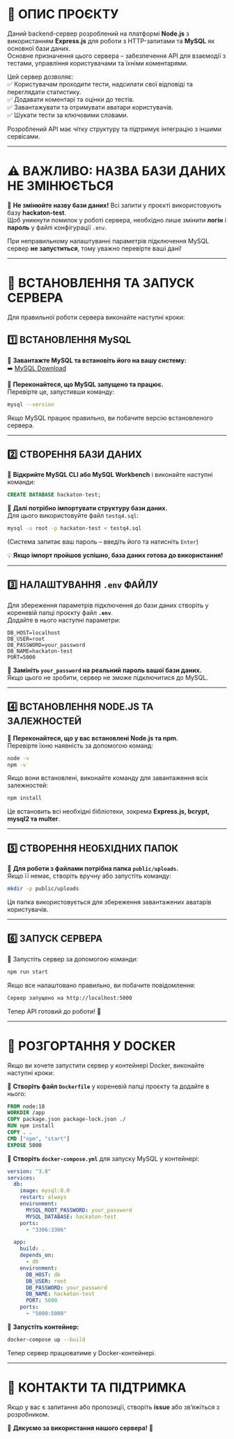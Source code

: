 # 📌 ОПИС ПРОЄКТУ  

Даний backend-сервер розроблений на платформі **Node.js** з використанням **Express.js** для роботи з HTTP-запитами та **MySQL** як основної бази даних.  
Основне призначення цього сервера – забезпечення API для взаємодії з тестами, управління користувачами та їхніми коментарями.  

Цей сервер дозволяє:  
✅ Користувачам проходити тести, надсилати свої відповіді та переглядати статистику.  
✅ Додавати коментарі та оцінки до тестів.  
✅ Завантажувати та отримувати аватари користувачів.  
✅ Шукати тести за ключовими словами.  

Розроблений API має чітку структуру та підтримує інтеграцію з іншими сервісами.  

---

# ⚠️ ВАЖЛИВО: НАЗВА БАЗИ ДАНИХ НЕ ЗМІНЮЄТЬСЯ  

🔴 **Не змінюйте назву бази даних!** Всі запити у проєкті використовують базу **hackaton-test**.  
Щоб уникнути помилок у роботі сервера, необхідно лише змінити **логін** і **пароль** у файлі конфігурації `.env`.  

При неправильному налаштуванні параметрів підключення MySQL сервер **не запуститься**, тому уважно перевірте ваші дані!  

---

# 🚀 ВСТАНОВЛЕННЯ ТА ЗАПУСК СЕРВЕРА  

Для правильної роботи сервера виконайте наступні кроки:  

## 1️⃣ **ВСТАНОВЛЕННЯ MySQL**  

🔹 **Завантажте MySQL та встановіть його на вашу систему:**  
➡️ [MySQL Download](https://dev.mysql.com/downloads/file/?id=536788)  

🔹 **Переконайтеся, що MySQL запущено та працює.**  
Перевірте це, запустивши команду:  

```sh
mysql --version
```

Якщо MySQL працює правильно, ви побачите версію встановленого сервера.  

---

## 2️⃣ **СТВОРЕННЯ БАЗИ ДАНИХ**  

📌 **Відкрийте MySQL CLI або MySQL Workbench** і виконайте наступні команди:  

```sql
CREATE DATABASE hackaton-test;
```

📌 **Далі потрібно імпортувати структуру бази даних.**  
Для цього використовуйте файл `testq4.sql`:  

```sh
mysql -u root -p hackaton-test < testq4.sql
```

(Система запитає ваш пароль – введіть його та натисніть `Enter`)  

💡 **Якщо імпорт пройшов успішно, база даних готова до використання!**  

---

## 3️⃣ **НАЛАШТУВАННЯ `.env` ФАЙЛУ**  

Для збереження параметрів підключення до бази даних створіть у кореневій папці проєкту файл **`.env`**.  
Додайте в нього наступні параметри:  

```env
DB_HOST=localhost
DB_USER=root
DB_PASSWORD=your_password
DB_NAME=hackaton-test
PORT=5000
```

📌 **Замініть `your_password` на реальний пароль вашої бази даних.**  
Якщо цього не зробити, сервер не зможе підключитися до MySQL.  

---

## 4️⃣ **ВСТАНОВЛЕННЯ NODE.JS ТА ЗАЛЕЖНОСТЕЙ**  

📌 **Переконайтеся, що у вас встановлені Node.js та npm.**  
Перевірте їхню наявність за допомогою команд:  

```sh
node -v
npm -v
```

Якщо вони встановлені, виконайте команду для завантаження всіх залежностей:  

```sh
npm install
```

Це встановить всі необхідні бібліотеки, зокрема **Express.js, bcrypt, mysql2 та multer**.  

---

## 5️⃣ **СТВОРЕННЯ НЕОБХІДНИХ ПАПОК**  

📂 **Для роботи з файлами потрібна папка `public/uploads`.**  
Якщо її немає, створіть вручну або запустіть команду:  

```sh
mkdir -p public/uploads
```

Ця папка використовується для збереження завантажених аватарів користувачів.  

---

## 6️⃣ **ЗАПУСК СЕРВЕРА**  

📌 Запустіть сервер за допомогою команди:  

```sh
npm run start
```

Якщо все налаштовано правильно, ви побачите повідомлення:  

```sh
Сервер запущено на http://localhost:5000
```

Тепер API готовий до роботи! 🚀  

---

# 🐳 **РОЗГОРТАННЯ У DOCKER**  

Якщо ви хочете запустити сервер у контейнері Docker, виконайте наступні кроки:  

📌 **Створіть файл `Dockerfile`** у кореневій папці проєкту та додайте в нього:  

```dockerfile
FROM node:18
WORKDIR /app
COPY package.json package-lock.json ./
RUN npm install
COPY . .
CMD ["npm", "start"]
EXPOSE 5000
```

📌 **Створіть `docker-compose.yml`** для запуску MySQL у контейнері:  

```yaml
version: "3.8"
services:
  db:
    image: mysql:8.0
    restart: always
    environment:
      MYSQL_ROOT_PASSWORD: your_password
      MYSQL_DATABASE: hackaton-test
    ports:
      - "3306:3306"

  app:
    build: .
    depends_on:
      - db
    environment:
      DB_HOST: db
      DB_USER: root
      DB_PASSWORD: your_password
      DB_NAME: hackaton-test
      PORT: 5000
    ports:
      - "5000:5000"
```

📌 **Запустіть контейнер:**  

```sh
docker-compose up --build
```

Тепер сервер працюватиме у Docker-контейнері.  

---

# 📢 **КОНТАКТИ ТА ПІДТРИМКА**  
Якщо у вас є запитання або пропозиції, створіть **issue** або зв’яжіться з розробником.  

🚀 **Дякуємо за використання нашого сервера!** 🚀  
